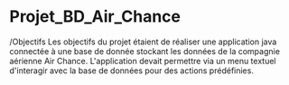 # Projet_BD_Air_Chance

/Objectifs
Les objectifs du projet étaient de réaliser une application java connectée à une base de donnée stockant les données de la compagnie aérienne Air Chance.
L'application devait permettre via un menu textuel d'interagir avec la base de données pour des actions prédéfinies.
